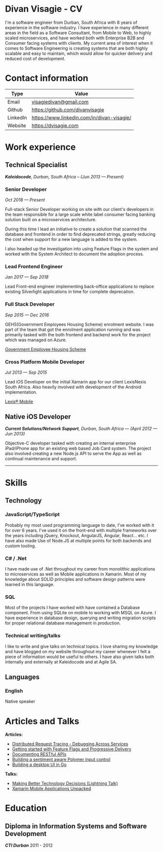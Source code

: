 # Divan Visagie - CV

I'm a software engineer from Durban, South Africa with 8 years of experience in the software industry. 
I have experience in many different areas in the field as a Software Consultant, from Mobile to Web, to highly scaled microservices, and have worked both with Enterprise B2B and Consumer facing systems with clients. 
My current area of interest when it comes to Software Engineering is creating systems that are both highly scalable and easy to maintain, which would allow for quicker delivery and reduced cost of development.

# Contact information


Type|Value
---|---
Email| <a href="mailto:visagiedivan@gmail.com">visagiedivan@gmail.com</a>
Github| https://github.com/divanvisagie
LinkedIn| https://www.linkedin.com/in/divan-visagie/
Website| https://dvisagie.com


# Work experience

## Technical Specialist

***Kaleidocode**, Durban, South Africa – (Jun 2013 — Present)*

### Senior Developer

*Oct 2018 — Present*

Full-stack Senior Developer working on site with our client's developers in the team responsible for a large scale white label consumer facing banking solution built on a microservices architecture. 

During this time I lead an initiative to create a solution that scanned the database and frontend in order to find deprecated strings, greatly reducing the cost when support for a new language is added to the system.

I also headed up the investigation into using Feature Flags in the system and worked with the System Architect to document the adoption process.

### Lead **Frontend Engineer**

*Jan 2017 — Sep 2018*

Lead Front-end engineer implementing back-office applications to replace existing Silverlight applications in time for complete deprecation.

### Full Stack Developer

*Sep 2015 — Dec 2016*

GEHS(Government Employees Housing Scheme) enrolment website. I was part of the team that got the enrolment application running and was primarily tasked with the both frontend and backend work for the project which was managed on Azure.

[Government Employee Housing Scheme](https://www.gehsenrolment.org/)

### Cross Platform **Mobile Developer**

*Jul 2013 — Sep 2015*

Lead iOS Developer on the initial Xamarin app for our client LexisNexis South Africa. Also heavily involved with development of the Android implementation.

[Lexis® Mobile](https://www.lexisnexis.co.za/lexismobile)

## Native iOS Developer

***Current Solutions/Network Support**, Durban, South Africa — (April 2012 — Jun 2013)*

Objective-C developer tasked with creating an internal enterprise iPad/iPhone app for an existing web based Job Card system. The project also involved creating a new Node.js API to serve the App as well as continual maintenance and support.

---

# Skills

## Technology

### JavaScript/TypeScript

Probably my most used programming language to date, I've worked with it for over 6 years. I've used it on the front-end with multiple frameworks over the years including jQuery, Knockout, AngularJS, Angular, React... etc. I have also made Use of Node.JS at multiple points for both backends and custom tooling.

### C# / .Net

I have made use of .Net throughout my career from monolithic applications to microservices as well as Mobile applications in Xamarin. Most of my knowledge about SOLID principles and software design patterns were learned in this language.

### SQL

Most of the projects I have worked with have contained a Database component. From using SQLite on mobile to working with MSQL on Azure. I have experience in database design, querying and writing migration scripts for proper relational database management in production.

### Technical writing/talks

I like to write and give talks on technical topics. I love sharing my knowledge and have blogged on my website throughout my career whenever I felt a piece of information would be useful to others. I have also given talks both internally and externally at Kaleidocode and at Agile SA.


## Languages

### English

Native speaker


# Articles and Talks

**Articles:**

- [Distributed Request Tracing - Debugging Across Services](https://dvisagie.com/post/distributed-tracing/)
- [Getting started with Feature Flags and Progressive Delivery](https://dvisagie.com/post/feature-flags/)
- [Documenting RESTful APIs](https://dvisagie.com/post/open-api/)
- [Building a sentiment aware Polymer input control](https://dvisagie.com/post/polymer-sentiment-aware/)
- [Building a desktop UI in Go](https://dvisagie.com/post/building-a-desktop-ui-in-go/)

**Talks:** 

- [Making Better Technology Decisions (Lightning Talk)](https://www.youtube.com/watch?v=MRvvYJOx9og)
- [Xamarin Mobile Applications Unpacked](https://youtu.be/uZL-p6miUxc?t=2477)


# Education

## **Diploma in Information Systems and Software Development**

***CTI Durban*** 2011 - 2012
